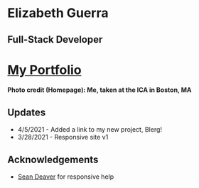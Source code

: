 # Elizabeth Guerra
## Full-Stack Developer

# [My Portfolio](http://elizabeth-guerra.com)
#### Photo credit (Homepage): Me, taken at the ICA in Boston, MA

## Updates
* 4/5/2021 - Added a link to my new project, Blerg!
* 3/28/2021 - Responsive site v1

## Acknowledgements
* [Sean Deaver](https://sdever.medium.com/building-a-responsive-navigation-bar-with-react-css-d9b30af03c20) for responsive help